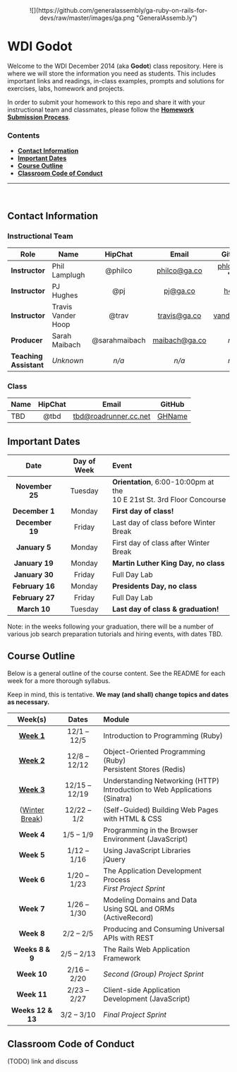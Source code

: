 <center>
![](https://github.com/generalassembly/ga-ruby-on-rails-for-devs/raw/master/images/ga.png "GeneralAssemb.ly")
</center>

# WDI Godot

Welcome to the WDI December 2014 (aka **Godot**) class repository. Here is where we will store the information you need as students. This includes important links and readings, in-class examples, prompts and solutions for exercises, labs, homework and projects.

In order to submit your homework to this repo and share it with your instructional team and classmates, please follow the **[Homework Submission Process](homework_submission_process.md)**.


### Contents

- [**Contact Information**](#contact-information)
- [**Important Dates**](#important-dates)
- [**Course Outline**](#course-outline)
- [**Classroom Code of Conduct**](#coc)

---

<br>

## Contact Information

### Instructional Team

| Role                   | Name               | HipChat       | Email         | GitHub |
|------------------------|--------------------|:-------------:|:-------------:|:------:|
| **Instructor**         | Phil Lamplugh      | @philco       | philco@ga.co  | [phlco](https://github.com/phlco) (**no 'i'!**) |
| **Instructor**         | PJ Hughes          | @pj           | pj@ga.co      | [h4w5](https://github.com/h4w5) |
| **Instructor**         | Travis Vander Hoop | @trav         | travis@ga.co  | [vanderhoop](https://github.com/vanderhoop) |
| **Producer**           | Sarah Maibach      | @sarahmaibach | maibach@ga.co | *n/a* |
| **Teaching Assistant** | *Unknown*          | *n/a*         | *n/a*         | *n/a* |

### Class

| Name               | HipChat       | Email         | GitHub |
|--------------------|:-------------:|:-------------:|:------:|
| TBD | @tbd | tbd@roadrunner.cc.net | [GHName](https:://github.com/GHName) |

## Important Dates

| Date | Day of Week | Event |
|:----:|:-----------:|:------|
| **November 25** | Tuesday | **Orientation**, 6:00-10:00pm at the<br>10 E 21st St. 3rd Floor Concourse |
| **December 1**  | Monday  | **First day of class!** |
| **December 19** | Friday | Last day of class before Winter Break |
| **January 5** | Monday | First day of class after Winter Break |
| **January 19** | Monday | **Martin Luther King Day, no class** |
| **January 30** | Friday | Full Day Lab |
| **February 16** | Monday | **Presidents Day, no class** |
| **February 27** | Friday | Full Day Lab |
| **March 10** | Tuesday | **Last day of class & graduation!** |

Note: in the weeks following your graduation, there will be a number of various job search preparation tutorials and hiring events, with dates TBD.

## Course Outline

Below is a general outline of the course content. See the README for each week for a more thorough syllabus.

Keep in mind, this is tentative. **We may (and shall) change topics and dates as necessary.**

| Week(s) | Dates | Module |
|:-------:|:-----:|:-------|
| **[Week 1](w01/README.md)** | 12/1 &ndash; 12/5   | Introduction to Programming (Ruby) |
| **[Week 2](w02/README.md)** | 12/8 &ndash; 12/12  | Object-Oriented Programming (Ruby)<br>Persistent Stores (Redis) |
| **[Week 3](w03/README.md)** | 12/15 &ndash; 12/19 | Understanding Networking (HTTP)<br>Introduction to Web Applications (Sinatra) |
| ([Winter Break](winter_break_module/README.md)) | 12/22 &ndash; 1/2 | (Self-Guided) Building Web Pages with HTML & CSS |
| **Week 4** | 1/5 &ndash; 1/9     | Programming in the Browser Environment (JavaScript)|
| **Week 5** | 1/12 &ndash; 1/16   | Using JavaScript Libraries<br>jQuery |
| **Week 6** | 1/20 &ndash; 1/23   | The Application Development Process<br>*First Project Sprint* |
| **Week 7** | 1/26 &ndash; 1/30 | Modeling Domains and Data<br>Using SQL and ORMs (ActiveRecord)|
| **Week 8** | 2/2 &ndash; 2/5 | Producing and Consuming Universal APIs with REST |
| **Weeks 8 & 9** | 2/5 &ndash; 2/13 | The Rails Web Application Framework |
| **Week 10** | 2/16 &ndash; 2/20 | *Second (Group) Project Sprint* |
| **Week 11** | 2/23 &ndash; 2/27 | Client-side Application Development (JavaScript) |
| **Weeks 12 & 13** | 3/2 &ndash; 3/10 | *Final Project Sprint* |

## Classroom Code of Conduct <a id="coc"></a>

(TODO) link and discuss

